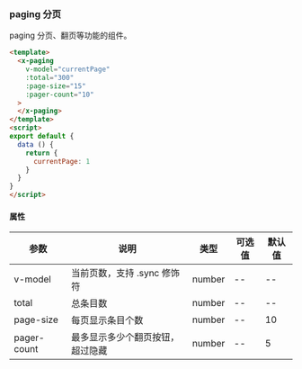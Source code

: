 ### paging 分页
paging 分页、翻页等功能的组件。

``` html
<template>
  <x-paging 
    v-model="currentPage" 
    :total="300"
    :page-size="15"
    :pager-count="10"
  >
  </x-paging>
</template>
<script>
export default {
  data () {
    return {
      currentPage: 1
    }
  }
}
</script>
```

#### 属性
| 参数      | 说明    | 类型      | 可选值       | 默认值   |
|---------- |-------- |---------- |-------------  |-------- |
| v-model  | 当前页数，支持 .sync 修饰符 | number  |   -- |    --     |
| total  | 总条目数 | number  |   -- |    --     |
| page-size | 每页显示条目个数 | number  |   -- |    10     |
| pager-count | 最多显示多少个翻页按钮，超过隐藏 | number  |   -- |    5     |


